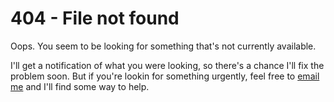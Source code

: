 # 404 - File not found

Oops. You seem to be looking for something that's not currently
available.

I'll get a notification of what you were looking, so there's a
chance I'll fix the problem soon. But if you're lookin for
something urgently, feel free to
[email me](mailto:hello@davecross.co.uk) and I'll find some
way to help.
